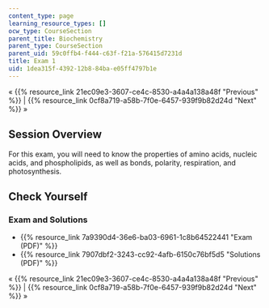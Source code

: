 ```yaml
---
content_type: page
learning_resource_types: []
ocw_type: CourseSection
parent_title: Biochemistry
parent_type: CourseSection
parent_uid: 59c0ffb4-f444-c63f-f21a-576415d7231d
title: Exam 1
uid: 1dea315f-4392-12b8-84ba-e05ff4797b1e
---
```


« {{% resource_link 21ec09e3-3607-ce4c-8530-a4a4a138a48f "Previous" %}} | {{% resource_link 0cf8a719-a58b-7f0e-6457-939f9b82d24d "Next" %}} »

Session Overview
----------------

For this exam, you will need to know the properties of amino acids, nucleic acids, and phospholipids, as well as bonds, polarity, respiration, and photosynthesis.

Check Yourself
--------------

### Exam and Solutions

*   {{% resource_link 7a9390d4-36e6-ba03-6961-1c8b64522441 "Exam (PDF)" %}}
*   {{% resource_link 7907dbf2-3243-cc92-4afb-6150c76bf5d5 "Solutions (PDF)" %}}

« {{% resource_link 21ec09e3-3607-ce4c-8530-a4a4a138a48f "Previous" %}} | {{% resource_link 0cf8a719-a58b-7f0e-6457-939f9b82d24d "Next" %}} »